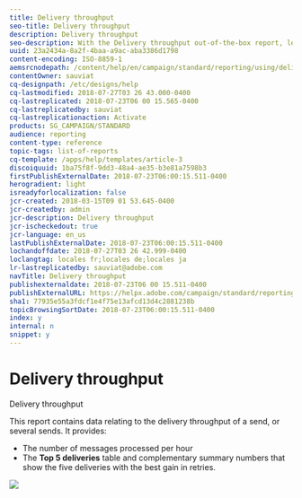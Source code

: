 ```yaml
---
title: Delivery throughput
seo-title: Delivery throughput
description: Delivery throughput
seo-description: With the Delivery throughput out-of-the-box report, learn about the success of your delivery.
uuid: 23a2434a-8a2f-4baa-a9ac-aba3386d1798
content-encoding: ISO-8859-1
aemsrcnodepath: /content/help/en/campaign/standard/reporting/using/delivery-throughput
contentOwner: sauviat
cq-designpath: /etc/designs/help
cq-lastmodified: 2018-07-27T03 26 43.000-0400
cq-lastreplicated: 2018-07-23T06 00 15.565-0400
cq-lastreplicatedby: sauviat
cq-lastreplicationaction: Activate
products: SG_CAMPAIGN/STANDARD
audience: reporting
content-type: reference
topic-tags: list-of-reports
cq-template: /apps/help/templates/article-3
discoiquuid: 1ba75f8f-9dd3-48a4-ae35-b3e81a7598b3
firstPublishExternalDate: 2018-07-23T06:00:15.511-0400
herogradient: light
isreadyforlocalization: false
jcr-created: 2018-03-15T09 01 53.645-0400
jcr-createdby: admin
jcr-description: Delivery throughput
jcr-ischeckedout: true
jcr-language: en_us
lastPublishExternalDate: 2018-07-23T06:00:15.511-0400
lochandoffdate: 2018-07-27T03 26 42.999-0400
loclangtag: locales fr;locales de;locales ja
lr-lastreplicatedby: sauviat@adobe.com
navTitle: Delivery throughput
publishexternaldate: 2018-07-23T06 00 15.511-0400
publishExternalURL: https://helpx.adobe.com/campaign/standard/reporting/using/delivery-throughput.html
sha1: 77935e55a3fdcf1e4f75e13afcd13d4c2881238b
topicBrowsingSortDate: 2018-07-23T06:00:15.511-0400
index: y
internal: n
snippet: y
---
```


# Delivery throughput

Delivery throughput

This report contains data relating to the delivery throughput of a send, or several sends. It provides:

* The number of messages processed per hour
* The **Top 5 deliveries** table and complementary summary numbers that show the five deliveries with the best gain in retries.

![](assets/delivery_reports_1.png)

